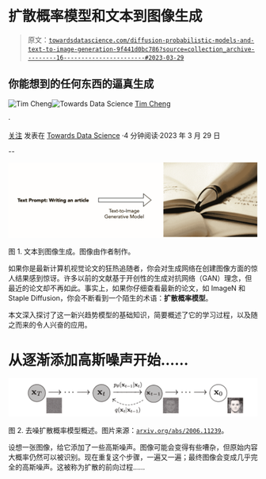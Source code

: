 # **扩散概率模型**和**文本到图像生成**

> 原文：[`towardsdatascience.com/diffusion-probabilistic-models-and-text-to-image-generation-9f441d0bc786?source=collection_archive---------16-----------------------#2023-03-29`](https://towardsdatascience.com/diffusion-probabilistic-models-and-text-to-image-generation-9f441d0bc786?source=collection_archive---------16-----------------------#2023-03-29)

## 你能想到的任何东西的逼真生成

[](https://taying-cheng.medium.com/?source=post_page-----9f441d0bc786--------------------------------)![Tim Cheng](https://taying-cheng.medium.com/?source=post_page-----9f441d0bc786--------------------------------)[](https://towardsdatascience.com/?source=post_page-----9f441d0bc786--------------------------------)![Towards Data Science](https://towardsdatascience.com/?source=post_page-----9f441d0bc786--------------------------------) [Tim Cheng](https://taying-cheng.medium.com/?source=post_page-----9f441d0bc786--------------------------------)

·

[关注](https://medium.com/m/signin?actionUrl=https%3A%2F%2Fmedium.com%2F_%2Fsubscribe%2Fuser%2Ff941951a4588&operation=register&redirect=https%3A%2F%2Ftowardsdatascience.com%2Fdiffusion-probabilistic-models-and-text-to-image-generation-9f441d0bc786&user=Tim+Cheng&userId=f941951a4588&source=post_page-f941951a4588----9f441d0bc786---------------------post_header-----------) 发表在 [Towards Data Science](https://towardsdatascience.com/?source=post_page-----9f441d0bc786--------------------------------) ·4 分钟阅读·2023 年 3 月 29 日[](https://medium.com/m/signin?actionUrl=https%3A%2F%2Fmedium.com%2F_%2Fvote%2Ftowards-data-science%2F9f441d0bc786&operation=register&redirect=https%3A%2F%2Ftowardsdatascience.com%2Fdiffusion-probabilistic-models-and-text-to-image-generation-9f441d0bc786&user=Tim+Cheng&userId=f941951a4588&source=-----9f441d0bc786---------------------clap_footer-----------)

--

[](https://medium.com/m/signin?actionUrl=https%3A%2F%2Fmedium.com%2F_%2Fbookmark%2Fp%2F9f441d0bc786&operation=register&redirect=https%3A%2F%2Ftowardsdatascience.com%2Fdiffusion-probabilistic-models-and-text-to-image-generation-9f441d0bc786&source=-----9f441d0bc786---------------------bookmark_footer-----------)![](img/52d4c0fb80be58d4a941361526c36696.png)

图 1\. 文本到图像生成。图像由作者制作。

如果你是最新计算机视觉论文的狂热追随者，你会对生成网络在创建图像方面的惊人结果感到惊讶。许多以前的文献基于开创性的生成对抗网络（GAN）理念，但最近的论文却不再如此。事实上，如果你仔细查看最新的论文，如 ImageN 和 Staple Diffusion，你会不断看到一个陌生的术语：**扩散概率模型**。

本文深入探讨了这一新兴趋势模型的基础知识，简要概述了它的学习过程，以及随之而来的令人兴奋的应用。

# 从逐渐添加高斯噪声开始……

![](img/7b4ab211af6d43025fb87095464a5d2c.png)

图 2\. 去噪扩散概率模型概述。图片来源：[`arxiv.org/abs/2006.11239`](https://arxiv.org/abs/2006.11239)。

设想一张图像，给它添加了一些高斯噪声。图像可能会变得有些嘈杂，但原始内容大概率仍然可以被识别。现在重复这个步骤，一遍又一遍；最终图像会变成几乎完全的高斯噪声。这被称为扩散的前向过程……
